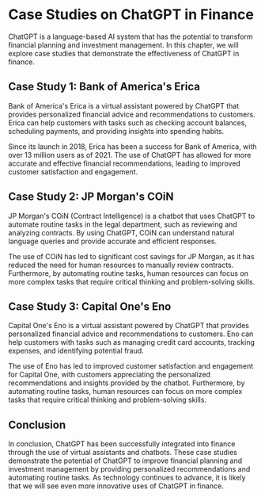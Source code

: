 Case Studies on ChatGPT in Finance
======================================================================

ChatGPT is a language-based AI system that has the potential to transform financial planning and investment management. In this chapter, we will explore case studies that demonstrate the effectiveness of ChatGPT in finance.

Case Study 1: Bank of America's Erica
-------------------------------------

Bank of America's Erica is a virtual assistant powered by ChatGPT that provides personalized financial advice and recommendations to customers. Erica can help customers with tasks such as checking account balances, scheduling payments, and providing insights into spending habits.

Since its launch in 2018, Erica has been a success for Bank of America, with over 13 million users as of 2021. The use of ChatGPT has allowed for more accurate and effective financial recommendations, leading to improved customer satisfaction and engagement.

Case Study 2: JP Morgan's COiN
------------------------------

JP Morgan's COiN (Contract Intelligence) is a chatbot that uses ChatGPT to automate routine tasks in the legal department, such as reviewing and analyzing contracts. By using ChatGPT, COiN can understand natural language queries and provide accurate and efficient responses.

The use of COiN has led to significant cost savings for JP Morgan, as it has reduced the need for human resources to manually review contracts. Furthermore, by automating routine tasks, human resources can focus on more complex tasks that require critical thinking and problem-solving skills.

Case Study 3: Capital One's Eno
-------------------------------

Capital One's Eno is a virtual assistant powered by ChatGPT that provides personalized financial advice and recommendations to customers. Eno can help customers with tasks such as managing credit card accounts, tracking expenses, and identifying potential fraud.

The use of Eno has led to improved customer satisfaction and engagement for Capital One, with customers appreciating the personalized recommendations and insights provided by the chatbot. Furthermore, by automating routine tasks, human resources can focus on more complex tasks that require critical thinking and problem-solving skills.

Conclusion
----------

In conclusion, ChatGPT has been successfully integrated into finance through the use of virtual assistants and chatbots. These case studies demonstrate the potential of ChatGPT to improve financial planning and investment management by providing personalized recommendations and automating routine tasks. As technology continues to advance, it is likely that we will see even more innovative uses of ChatGPT in finance.
